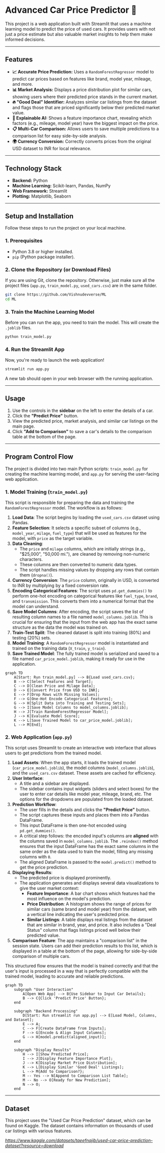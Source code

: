 # Advanced Car Price Predictor 🚗

This project is a web application built with Streamlit that uses a machine learning model to predict the price of used cars. It provides users with not just a price estimate but also valuable market insights to help them make informed decisions.

-----

## Features

  * **📈 Accurate Price Prediction:** Uses a `RandomForestRegressor` model to predict car prices based on features like brand, model year, mileage, and more.
  * **📊 Market Analysis:** Displays a price distribution plot for similar cars, showing users where their predicted price stands in the current market.
  * **🔥 "Good Deal" Identifier:** Analyzes similar car listings from the dataset and flags those that are priced significantly below their predicted market value.
  * **🧠 Explainable AI:** Shows a feature importance chart, revealing which factors (e.g., mileage, model year) have the biggest impact on the price.
  * **📋 Multi-Car Comparison:** Allows users to save multiple predictions to a comparison list for easy side-by-side analysis.
  * **🌍 Currency Conversion:** Correctly converts prices from the original USD dataset to INR for local relevance.

-----

## Technology Stack

  * **Backend:** Python
  * **Machine Learning:** Scikit-learn, Pandas, NumPy
  * **Web Framework:** Streamlit
  * **Plotting:** Matplotlib, Seaborn

-----

## Setup and Installation

Follow these steps to run the project on your local machine.

### **1. Prerequisites**

  * Python 3.8 or higher installed.
  * `pip` (Python package installer).

### **2. Clone the Repository (or Download Files)**

If you are using Git, clone the repository. Otherwise, just make sure all the project files (`app.py`, `train_model.py`, `used_cars.csv`) are in the same folder.

```bash
git clone https://github.com/Vishnudevverse/ML
cd ML
```

### **3. Train the Machine Learning Model**

Before you can run the app, you need to train the model. This will create the `.joblib` files.

```bash
python train_model.py
```

### **4. Run the Streamlit App**

Now, you're ready to launch the web application\!

```bash
streamlit run app.py
```

A new tab should open in your web browser with the running application.

-----

## Usage

1.  Use the controls in the **sidebar** on the left to enter the details of a car.
2.  Click the **"Predict Price"** button.
3.  View the predicted price, market analysis, and similar car listings on the main page.
4.  Click **"Add to Comparison"** to save a car's details to the comparison table at the bottom of the page.

-----

## Program Control Flow

The project is divided into two main Python scripts: `train_model.py` for creating the machine learning model, and `app.py` for serving the user-facing web application.

### 1. Model Training (`train_model.py`)

This script is responsible for preparing the data and training the `RandomForestRegressor` model. The workflow is as follows:

1.  **Load Data**: The script begins by loading the `used_cars.csv` dataset using Pandas.
2.  **Feature Selection**: It selects a specific subset of columns (e.g., `model_year`, `milage`, `fuel_type`) that will be used as features for the model, with `price` as the target variable.
3.  **Data Cleaning**:
    *   The `price` and `milage` columns, which are initially strings (e.g., "$25,000", "50,000 mi."), are cleaned by removing non-numeric characters.
    *   These columns are then converted to numeric data types.
    *   The script handles missing values by dropping any rows that contain them (`dropna()`).
4.  **Currency Conversion**: The `price` column, originally in USD, is converted to INR by multiplying by a fixed conversion rate.
5.  **Encoding Categorical Features**: The script uses `pd.get_dummies()` to perform one-hot encoding on categorical features like `fuel_type`, `brand`, and `transmission`. This converts them into a numerical format that the model can understand.
6.  **Save Model Columns**: After encoding, the script saves the list of resulting column names to a file named `model_columns.joblib`. This is crucial for ensuring that the input from the web app has the exact same structure as the data the model was trained on.
7.  **Train-Test Split**: The cleaned dataset is split into training (80%) and testing (20%) sets.
8.  **Model Training**: A `RandomForestRegressor` model is instantiated and trained on the training data (`X_train`, `y_train`).
9.  **Save Trained Model**: The fully trained model is serialized and saved to a file named `car_price_model.joblib`, making it ready for use in the application.

```mermaid
graph TD
    A[Start: Run train_model.py] --> B{Load used_cars.csv};
    B --> C[Select Features and Target];
    C --> D[Clean Price and Milage Data];
    D --> E[Convert Price from USD to INR];
    E --> F[Drop Rows with Missing Values];
    F --> G[One-Hot Encode Categorical Features];
    G --> H[Split Data into Training and Testing Sets];
    G --> I[Save Model Columns to model_columns.joblib];
    H --> J[Train RandomForestRegressor Model];
    J --> K[Evaluate Model Score];
    K --> L[Save Trained Model to car_price_model.joblib];
    L --> M[End];
```

### 2. Web Application (`app.py`)

This script uses Streamlit to create an interactive web interface that allows users to get predictions from the trained model.

1.  **Load Assets**: When the app starts, it loads the trained model (`car_price_model.joblib`), the model columns (`model_columns.joblib`), and the `used_cars.csv` dataset. These assets are cached for efficiency.
2.  **User Interface**:
    *   A title and a sidebar are displayed.
    *   The sidebar contains input widgets (sliders and select boxes) for the user to enter car details like model year, mileage, brand, etc. The options for the dropdowns are populated from the loaded dataset.
3.  **Prediction Workflow**:
    *   The user fills in the details and clicks the **"Predict Price"** button.
    *   The script captures these inputs and places them into a Pandas DataFrame.
    *   This input DataFrame is then one-hot encoded using `pd.get_dummies()`.
    *   A critical step follows: the encoded input's columns are **aligned** with the columns saved in `model_columns.joblib`. The `.reindex()` method ensures that the input DataFrame has the exact same columns in the same order as the data used to train the model, filling any missing columns with `0`.
    *   The aligned DataFrame is passed to the `model.predict()` method to get the price prediction.
4.  **Displaying Results**:
    *   The predicted price is displayed prominently.
    *   The application generates and displays several data visualizations to give the user market context:
        *   **Feature Importance**: A bar chart shows which features had the most influence on the model's prediction.
        *   **Price Distribution**: A histogram shows the range of prices for similar cars (same brand and model year) from the dataset, with a vertical line indicating the user's predicted price.
        *   **Similar Listings**: A table displays real listings from the dataset that are similar in brand, year, and price. It also includes a "Deal Status" column that flags listings priced well below their predicted value.
5.  **Comparison Feature**: The app maintains a "comparison list" in the session state. Users can add their prediction results to this list, which is displayed in a table at the bottom of the page, allowing for side-by-side comparison of multiple cars.

This structured flow ensures that the model is trained correctly and that the user's input is processed in a way that is perfectly compatible with the trained model, leading to accurate and reliable predictions.

```mermaid
graph TD
    subgraph "User Interaction"
        A[Open Web App] --> B{Use Sidebar to Input Car Details};
        B --> C{Click 'Predict Price' Button};
    end

    subgraph "Backend Processing"
        D[Start: Run streamlit run app.py] --> E[Load Model, Columns, and Dataset];
        E --> A;
        C --> F[Create DataFrame from Inputs];
        F --> G[Encode & Align Input Columns];
        G --> H[model.predict(aligned_input)];
    end

    subgraph "Display Results"
        H --> I[Show Predicted Price];
        I --> J[Display Feature Importance Plot];
        J --> K[Display Market Price Distribution];
        K --> L[Display Similar 'Good Deal' Listings];
        L --> M{Add to Comparison?};
        M -- Yes --> N[Append to Comparison List Table];
        M -- No --> O[Ready for New Prediction];
        N --> O;
    end
```

-----

## Dataset

This project uses the "Used Car Price Prediction" dataset, which can be found on Kaggle. The dataset contains information on thousands of used car listings with various features.

*https://www.kaggle.com/datasets/taeefnajib/used-car-price-prediction-dataset?resource=download*